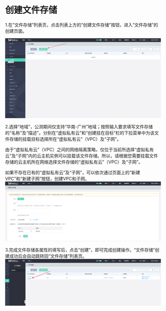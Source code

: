 # 创建文件存储

1.在“文件存储”列表页，点击列表上方的“创建文件存储”按钮，进入“文件存储”的创建页面。

![create-button](../../../../image/Cloud-File-Service/create_button.png)

2.选择“地域”，公测期间仅支持“华南-广州”地域；按照输入要求填写文件存储的“名称”及“描述”。分别在“虚拟私有云”和“创建挂在目标”栏的下拉菜单中为该文件存储的挂载目标选择所在“虚拟私有云”（VPC）及“子网”。

由于“虚拟私有云”（VPC）之间的网络隔离策略，仅位于当前所选择“虚拟私有云”及“子网”内的云主机实例可以挂载该文件存储。所以，请根据您需要挂载文件存储的云主机所在网络选择文件存储的“虚拟私有云”（VPC）及“子网”。

如果不存在已有的“虚拟私有云”及“子网”，可以依次通过页面上的“新建VPC”和“新建子网”按钮，创建VPC和子网。
![fs_creating](../../../../image/Cloud-File-Service/fs_creating.png)


3.完成文件存储各属性的填写后，点击“创建”，即可完成创建操作。“文件存储”创建成功后会自动跳转回“文件存储”列表页。
![fs_created](../../../../image/Cloud-File-Service/fs_created.png)
